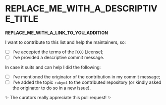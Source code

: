 # REPLACE_ME_WITH_A_DESCRIPTIVE_TITLE

**REPLACE_ME_WITH_A_LINK_TO_YOU_ADDITION**

I want to contribute to this list and help the maintainers, so:

- [ ] I've accepted the terms of the [`CC0` License];
- [ ] I've provided a descriptive commit message.

In case it suits and can help I did the following:

- [ ] I've mentioned the originator of the contribution in my commit message;
- [ ] I've added the topic `rubyml` to the contributed repository (or kindly
      asked the originator to do so in a new issue).

:sparkles: The curators really appreciate this pull request! :sparkles:

